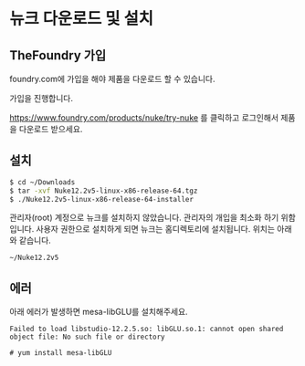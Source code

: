 # 뉴크 다운로드 및 설치

## TheFoundry 가입
foundry.com에 가입을 해야 제품을 다운로드 할 수 있습니다.

가입을 진행합니다.

https://www.foundry.com/products/nuke/try-nuke 를 클릭하고 로그인해서 제품을 다운로드 받으세요.

## 설치

```bash
$ cd ~/Downloads
$ tar -xvf Nuke12.2v5-linux-x86-release-64.tgz
$ ./Nuke12.2v5-linux-x86-release-64-installer
```

관리자(root) 계정으로 뉴크를 설치하지 않았습니다.
관리자의 개입을 최소화 하기 위함입니다.
사용자 권한으로 설치하게 되면 뉴크는 홈디렉토리에 설치됩니다. 위치는 아래와 같습니다.

```
~/Nuke12.2v5
```

## 에러
아래 에러가 발생하면 mesa-libGLU를 설치해주세요.
```
Failed to load libstudio-12.2.5.so: libGLU.so.1: cannot open shared object file: No such file or directory
```

```
# yum install mesa-libGLU
```
